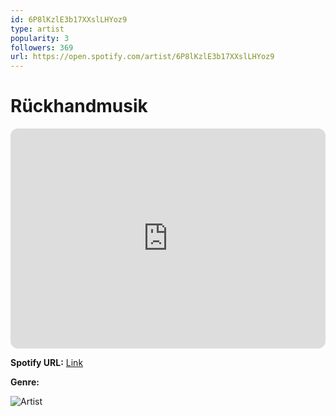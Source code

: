 ```yaml
---
id: 6P8lKzlE3b17XXslLHYoz9
type: artist
popularity: 3
followers: 369
url: https://open.spotify.com/artist/6P8lKzlE3b17XXslLHYoz9
---
```

# Rückhandmusik

<iframe style="border-radius:12px" src="https://open.spotify.com/embed/artist/6P8lKzlE3b17XXslLHYoz9" width="100%" height="352" frameBorder="0" allowfullscreen="" allow="autoplay; clipboard-write; encrypted-media; fullscreen; picture-in-picture" loading="lazy"></iframe>

**Spotify URL:** [Link](https://open.spotify.com/artist/6P8lKzlE3b17XXslLHYoz9)

**Genre:** 

![Artist](https://i.scdn.co/image/ab6761610000e5eb724b5a7f135fa5b6378ed951)

